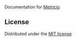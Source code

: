 Documentation for [Metricio](https://github.com/metricio/metricio)

## License
Distributed under the [MIT license](LICENSE)
